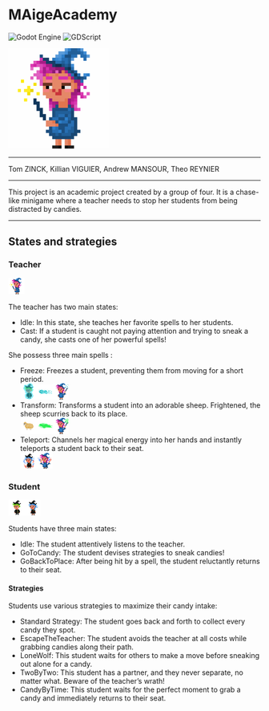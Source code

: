 # MAigeAcademy

![Godot Engine](https://img.shields.io/badge/GODOT-%23FFFFFF.svg?style=for-the-badge&logo=godot-engine)
![GDScript](https://img.shields.io/badge/GDScript-%2374267B.svg?style=for-the-badge&logo=godotengine&logoColor=white)

<img src="./resources/images/prof/transformgif.gif" alt="Mage" width="200">

---

Tom ZINCK, Killian VIGUIER, Andrew MANSOUR, Theo REYNIER

---

This project is an academic project created by a group of four.
It is a chase-like minigame where a teacher needs to stop her students from being distracted by candies.

---

## States and strategies

### Teacher 

<img src="./resources/images/prof/mage1.png" alt="Mage" width="32">

The teacher has two main states:
* Idle: In this state, she teaches her favorite spells to her students.
* Cast: If a student is caught not paying attention and trying to sneak a candy, she casts one of her powerful spells!

She possess three main spells :
* Freeze: Freezes a student, preventing them from moving for a short period.<br><img src="./resources/images/eleve/StudentAgel.png" alt="AG" width="32"><img src="./resources/images/spell/freeze3.png" alt="F3" width="32"><img src="./resources/images/prof/glace3.png" alt="Mage" width="32">
* Transform: Transforms a student into an adorable sheep. Frightened, the sheep scurries back to its place.<br><img src="./resources/images/mouton/mouton_fixe.png" alt="AG" width="32"><img src="./resources/images/spell/transform-3.png" alt="S3" width="32"><img src="./resources/images/prof/transform3.png" alt="T3" width="32">
* Teleport: Channels her magical energy into her hands and instantly teleports a student back to their seat.<br><img src="./resources/images/eleve/studentBteleport-2.png" alt="TS3" width="32"><img src="./resources/images/prof/tele_spell3.png" alt="TS3" width="32">

### Student

<img src="./resources/images/eleve/studentA1.png" alt="SA" width="32"><img src="./resources/images/eleve/studentB1.png" alt="SB" width="32">

Students have three main states:
* Idle: The student attentively listens to the teacher.
* GoToCandy: The student devises strategies to sneak candies!
* GoBackToPlace: After being hit by a spell, the student reluctantly returns to their seat.

#### Strategies

Students use various strategies to maximize their candy intake:
* Standard Strategy: The student goes back and forth to collect every candy they spot.
* EscapeTheTeacher: The student avoids the teacher at all costs while grabbing candies along their path.
* LoneWolf: This student waits for others to make a move before sneaking out alone for a candy.
* TwoByTwo: This student has a partner, and they never separate, no matter what. Beware of the teacher’s wrath!
* CandyByTime: This student waits for the perfect moment to grab a candy and immediately returns to their seat.


